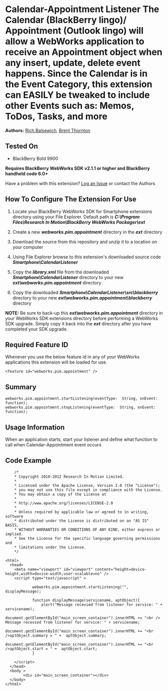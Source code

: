 # Calendar-Appointment Listener The Calendar (BlackBerry lingo)/ Appointment (Outlook lingo) will allow a WebWorks application to receive an Appointment object when any insert, update, delete event happens.  Since the Calendar is in the Event Category, this extension can EASILY be tweaked to include other Events such as:  Memos, ToDos, Tasks, and more

**Authors:** [Rich Balsewich](https://github.com/rbalsewich), [Brent Thornton](https://github.com/bthornton32)

## Tested On

* BlackBerry Bold 9900

**Requires BlackBerry WebWorks SDK v2.1.1 or higher and BlackBerry handheld code 6.0+**

Have a problem with this extension?  [Log an Issue](https://github.com/blackberry/WebWorks-Community-APIs/issues) or contact the Authors

## How To Configure The Extension For Use

1. Locate your BlackBerry WebWorks SDK for Smartphone extensions directory using your File Explorer.  Default path is _**C:\Program Files\Research In Motion\BlackBerry WebWorks Packager\ext**_

2. Create a new _**webworks.pim.appointment**_ directory in the _**ext**_ directory

3. Download the source from this repository and unzip it to a location on your computer

4. Using File Explorer browse to this extension's downloaded source code _**Smartphone\CalendarListener**_

5. Copy the _**library.xml**_ file from the downloaded _**Smartphone\CalendarListener**_ directory to your new _**ext\webworks.pim.appointment**_ directory

6. Copy the downloaded _**Smartphone\CalendarListener\src\blackberry**_ directory to your new _**ext\webworks.pim.appointment\blackberry**_ directory

**NOTE:** Be sure to back-up this _**ext\webworks.pim.appointment**_ directory in your WebWorks SDK extensions directory before performing a WebWorks SDK upgrade. Simply copy it back into the _**ext**_ directory after you have completed your SDK upgrade.

## Required Feature ID
Whenever you use the below feature id in any of your WebWorks applications this extension will be loaded for use.

    <feature id="webworks.pim.appointment" />

## Summary

    webworks.pim.appointment.startListening(eventType:  String, onEvent: function);
    webworks.pim.appointment.stopListening(eventType:  String, onEvent: function);
	
	
## Usage Information

When an application starts, start your listener and define what function to call when Calendar-Appointment event occurs
## Code Example
		/*
		* Copyright 2010-2012 Research In Motion Limited.
		*
		* Licensed under the Apache License, Version 2.0 (the "License");
		* you may not use this file except in compliance with the License.
		* You may obtain a copy of the License at
		*
		* http://www.apache.org/licenses/LICENSE-2.0
		*
		* Unless required by applicable law or agreed to in writing, software
		* distributed under the License is distributed on an "AS IS" BASIS,
		* WITHOUT WARRANTIES OR CONDITIONS OF ANY KIND, either express or implied.
		* See the License for the specific language governing permissions and
		* limitations under the License.
		*/

    <html>
      <head>
        <meta name="viewport" id="viewport" content="height=device-height,width=device-width,user-scalable=no" />
        <script type="text/javascript" >

				webworks.pim.appointment.startListening("", displayMessage);

				function displayMessage(servicename, aptObject){		
					alert("Message recevied from listener for service: " + servicename);					
					document.getElementById("main_screen_container").innerHTML += "<br /> Message recevied from listener for service: " + servicename;
					document.getElementById("main_screen_container").innerHTML += "<br />aptObject.summary = " +  aptObject.summary;
					document.getElementById("main_screen_container").innerHTML += "<br />aptObject.start = " +  aptObject.start;
				}	
		 
        </script>
      </head>
      <body >
    		<div id="main_screen_container"></div>
      </body>
    </html>


